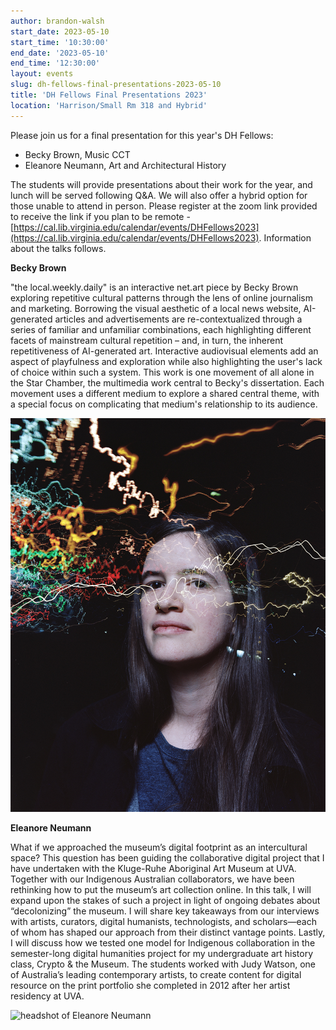 ```yaml
---
author: brandon-walsh
start_date: 2023-05-10
start_time: '10:30:00'
end_date: '2023-05-10'
end_time: '12:30:00'
layout: events
slug: dh-fellows-final-presentations-2023-05-10
title: 'DH Fellows Final Presentations 2023'
location: 'Harrison/Small Rm 318 and Hybrid'
---
```

Please join us for a final presentation for this year's DH Fellows:

* Becky Brown, Music CCT
* Eleanore Neumann, Art and Architectural History

The students will provide presentations about their work for the year, and lunch will be served following Q&A. We will also offer a hybrid option for those unable to attend in person. Please register at the zoom link provided to receive the link if you plan to be remote - [https://cal.lib.virginia.edu/calendar/events/DHFellows2023](https://cal.lib.virginia.edu/calendar/events/DHFellows2023). Information about the talks follows.

**Becky Brown**

"the local.weekly.daily" is an interactive net.art piece by Becky Brown exploring repetitive cultural patterns through the lens of online journalism and marketing. Borrowing the visual aesthetic of a local news website, AI-generated articles and advertisements are re-contextualized through a series of familiar and unfamiliar combinations, each highlighting different facets of mainstream cultural repetition – and, in turn, the inherent repetitiveness of AI-generated art. Interactive audiovisual elements add an aspect of playfulness and exploration while also highlighting the user's lack of choice within such a system. This work is one movement of all alone in the Star Chamber, the multimedia work central to Becky's dissertation. Each movement uses a different medium to explore a shared central theme, with a special focus on complicating that medium's relationship to its audience.

![headshot of Becky Brown](/assets/post-media/brown.png)

**Eleanore Neumann**

What if we approached the museum’s digital footprint as an intercultural space? This question has been guiding the collaborative digital project that I have undertaken with the Kluge-Ruhe Aboriginal Art Museum at UVA. Together with our Indigenous Australian collaborators, we have been rethinking how to put the museum’s art collection online. In this talk, I will expand upon the stakes of such a project in light of ongoing debates about “decolonizing” the museum. I will share key takeaways from our interviews with artists, curators, digital humanists, technologists, and scholars—each of whom has shaped our approach from their distinct vantage points. Lastly, I will discuss how we tested one model for Indigenous collaboration in the semester-long digital humanities project for my undergraduate art history class, Crypto & the Museum. The students worked with Judy Watson, one of Australia’s leading contemporary artists, to create content for digital resource on the print portfolio she completed in 2012 after her artist residency at UVA.

![headshot of Eleanore Neumann](/assets/img/people/eleanore-neumann.jpg)
